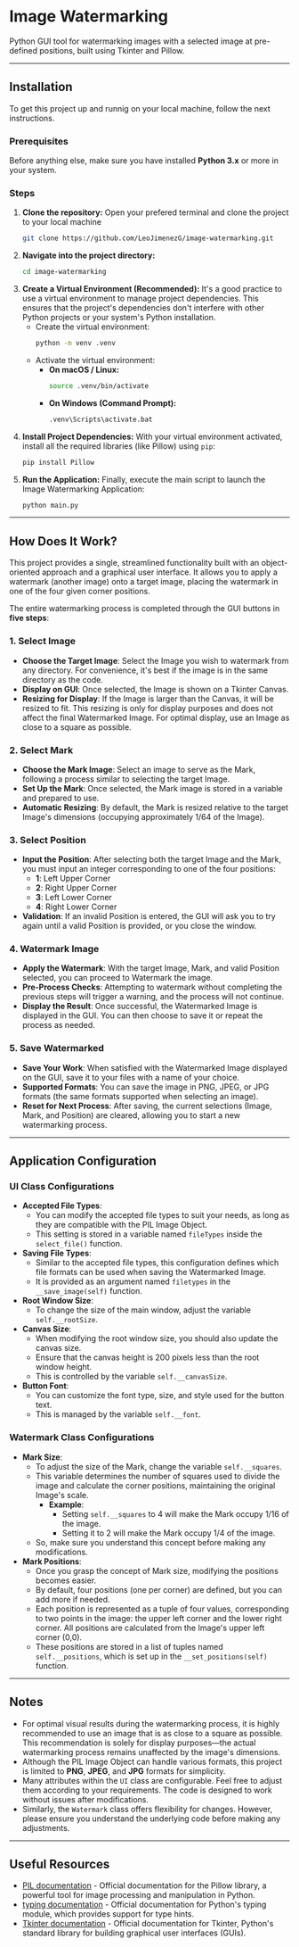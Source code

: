 # Image Watermarking

Python GUI tool for watermarking images with a selected image at pre-defined positions, built using Tkinter and Pillow.

---

## Installation

To get this project up and runnig on your local machine, follow the next instructions.

### Prerequisites
Before anything else, make sure you have installed **Python 3.x** or more in your system.

### Steps
1. **Clone the repository:**
Open your prefered terminal and clone the project to your local machine
    ```bash
    git clone https://github.com/LeoJimenezG/image-watermarking.git
    ```
2.  **Navigate into the project directory:**
    ```bash
    cd image-watermarking
    ```
3. **Create a Virtual Environment (Recommended):**
It's a good practice to use a virtual environment to manage project dependencies. This ensures that the project's dependencies don't interfere with other Python projects or your system's Python installation.
    * Create the virtual environment:
        ```bash
        python -m venv .venv
        ```
    * Activate the virtual environment:
        * **On macOS / Linux:**
            ```bash
            source .venv/bin/activate
            ```
        * **On Windows (Command Prompt):**
            ```bash
            .venv\Scripts\activate.bat
            ```
4. **Install Project Dependencies:**
With your virtual environment activated, install all the required libraries (like Pillow) using `pip`:
    ```bash
    pip install Pillow
    ```
5. **Run the Application:**
Finally, execute the main script to launch the Image Watermarking Application:
    ```bash
    python main.py
    ```

---

## How Does It Work?

This project provides a single, streamlined functionality built with an object-oriented approach and a graphical user interface. It allows you to apply a watermark (another image) onto a target image, placing the watermark in one of the four given corner positions.

The entire watermarking process is completed through the GUI buttons in **five steps**:

### 1. Select Image
- **Choose the Target Image**: Select the Image you wish to watermark from any directory. For convenience, it's best if the image is in the same directory as the code.
- **Display on GUI**: Once selected, the Image is shown on a Tkinter Canvas.
- **Resizing for Display**: If the Image is larger than the Canvas, it will be resized to fit. This resizing is only for display purposes and does not affect the final Watermarked Image. For optimal display, use an Image as close to a square as possible.

### 2. Select Mark
- **Choose the Mark Image**: Select an image to serve as the Mark, following a process similar to selecting the target Image.
- **Set Up the Mark**: Once selected, the Mark image is stored in a variable and prepared to use.
- **Automatic Resizing**: By default, the Mark is resized relative to the target Image's dimensions (occupying approximately 1/64 of the Image).

### 3. Select Position
- **Input the Position**: After selecting both the target Image and the Mark, you must input an integer corresponding to one of the four positions:
  - **1**: Left Upper Corner  
  - **2**: Right Upper Corner  
  - **3**: Left Lower Corner  
  - **4**: Right Lower Corner
- **Validation**: If an invalid Position is entered, the GUI will ask you to try again until a valid Position is provided, or you close the window.

### 4. Watermark Image
- **Apply the Watermark**: With the target Image, Mark, and valid Position selected, you can proceed to Watermark the image.
- **Pre-Process Checks**: Attempting to watermark without completing the previous steps will trigger a warning, and the process will not continue.
- **Display the Result**: Once successful, the Watermarked Image is displayed in the GUI. You can then choose to save it or repeat the process as needed.

### 5. Save Watermarked 
- **Save Your Work**: When satisfied with the Watermarked Image displayed on the GUI, save it to your files with a name of your choice.
- **Supported Formats**: You can save the image in PNG, JPEG, or JPG formats (the same formats supported when selecting an image).
- **Reset for Next Process**: After saving, the current selections (Image, Mark, and Position) are cleared, allowing you to start a new watermarking process.

---

## Application Configuration

### UI Class Configurations
- **Accepted File Types**:
  - You can modify the accepted file types to suit your needs, as long as they are compatible with the PIL Image Object.
  - This setting is stored in a variable named `fileTypes` inside the `select_file()` function.
- **Saving File Types**:
  - Similar to the accepted file types, this configuration defines which file formats can be used when saving the Watermarked Image.
  - It is provided as an argument named `filetypes` in the `__save_image(self)` function.
- **Root Window Size**:
  - To change the size of the main window, adjust the variable `self.__rootSize`.
- **Canvas Size**:
  - When modifying the root window size, you should also update the canvas size.
  - Ensure that the canvas height is 200 pixels less than the root window height.
  - This is controlled by the variable `self.__canvasSize`.
- **Button Font**:
  - You can customize the font type, size, and style used for the button text.
  - This is managed by the variable `self.__font`.

### Watermark Class Configurations
- **Mark Size**:
  - To adjust the size of the Mark, change the variable `self.__squares`.
  - This variable determines the number of squares used to divide the image and calculate the corner positions, maintaining the original Image's scale.
    - **Example**:
      - Setting `self.__squares` to 4 will make the Mark occupy 1/16 of the image.
      - Setting it to 2 will make the Mark occupy 1/4 of the image.
  - So, make sure you understand this concept before making any modifications.
- **Mark Positions**:
  - Once you grasp the concept of Mark size, modifying the positions becomes easier.
  - By default, four positions (one per corner) are defined, but you can add more if needed.
  - Each position is represented as a tuple of four values, corresponding to two points in the image: the upper left corner and the lower right corner. All positions are calculated from the Image's upper left corner (0,0).
  - These positions are stored in a list of tuples named `self.__positions`, which is set up in the `__set_positions(self)` function.

---

## Notes

- For optimal visual results during the watermarking process, it is highly recommended to use an image that is as close to a square as possible. This recommendation is solely for display purposes—the actual watermarking process remains unaffected by the image's dimensions.
- Although the PIL Image Object can handle various formats, this project is limited to **PNG**, **JPEG**, and **JPG** formats for simplicity.
- Many attributes within the `UI` class are configurable. Feel free to adjust them according to your requirements. The code is designed to work without issues after modifications.
- Similarly, the `Watermark` class offers flexibility for changes. However, please ensure you understand the underlying code before making any adjustments.

---

## Useful Resources

- [PIL documentation](https://pillow.readthedocs.io/en/stable/handbook/tutorial.html) - Official documentation for the Pillow library, a powerful tool for image processing and manipulation in Python.
- [typing documentation](https://docs.python.org/3/library/typing.html) - Official documentation for Python's typing module, which provides support for type hints.
- [Tkinter documentation](https://docs.python.org/3/library/tk.html) - Official documentation for Tkinter, Python's standard library for building graphical user interfaces (GUIs).

